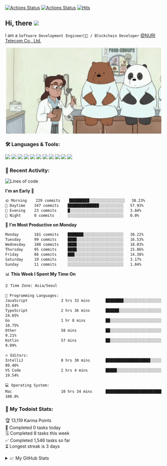 
[![Actions Status](https://github.com/ddok2/ddok2/workflows/Todoist%20Readme/badge.svg)](https://github.com/ddok2/ddok2/actions)
[![Actions Status](https://github.com/ddok2/ddok2/workflows/wakatime-stats/badge.svg)](https://github.com/ddok2/ddok2/actions)
[![Hits](https://hits.seeyoufarm.com/api/count/incr/badge.svg?url=https%3A%2F%2Fgithub.com%2Fddok2)](https://hits.seeyoufarm.com)

<!-- ![visitors](https://visitor-badge.laobi.icu/badge?page_id=ddok2.ddok2) -->
## Hi, there <img src="https://raw.githubusercontent.com/MartinHeinz/MartinHeinz/master/wave.gif" width="25px">

I am a `Software Development Engineer🧑‍💻 / Blockchain Developer` [@NURI Telecom Co., Ltd.](http://www.nuritelecom.com)


<p align="center">
<img align="center" alt="GIF" src="img/debugging.gif" />
</p>


### 🛠 Languages & Tools:
<p>
    <img src="https://img.shields.io/badge/go-%2300ADD8.svg?&style=for-the-badge&logo=go&logoColor=white"/>
    <img src="https://img.shields.io/badge/node.js%20-%2343853D.svg?&style=for-the-badge&logo=node.js&logoColor=white"/>
    <img src="https://img.shields.io/badge/javascript%20-%23323330.svg?&style=for-the-badge&logo=javascript&logoColor=%23F7DF1E"/>
    <img src="https://img.shields.io/badge/typescript%20-%23007ACC.svg?&style=for-the-badge&logo=typescript&logoColor=white"/>
    <img src="https://img.shields.io/badge/python%20-%2314354C.svg?&style=for-the-badge&logo=python&logoColor=white"/>
    <img src="https://img.shields.io/badge/react%20-%2320232a.svg?&style=for-the-badge&logo=react&logoColor=%2361DAFB"/>
    <img src="https://img.shields.io/badge/AWS%20-%23FF9900.svg?&style=for-the-badge&logo=amazon-aws&logoColor=white"/>
    <img src="https://img.shields.io/badge/Google%20Cloud%20-%234285F4.svg?&style=for-the-badge&logo=google-cloud&logoColor=white"/>
    <img src="https://img.shields.io/badge/docker%20-%230db7ed.svg?&style=for-the-badge&logo=docker&logoColor=white"/>
    <img src="https://img.shields.io/badge/kubernetes%20-%23326ce5.svg?&style=for-the-badge&logo=kubernetes&logoColor=white"/>
    <img src="https://img.shields.io/badge/ansible%20-%231A1918.svg?&style=for-the-badge&logo=ansible&logoColor=white"/>
</p>

### 🌈 Recent Activity:
<!--START_SECTION:waka-->
![Lines of code](https://img.shields.io/badge/From%20Hello%20World%20I%27ve%20Written-630566%20lines%20of%20code-blue)

**I'm an Early 🐤** 

```text
🌞 Morning    229 commits    █████████░░░░░░░░░░░░░░░░   38.23% 
🌆 Daytime    347 commits    ██████████████░░░░░░░░░░░   57.93% 
🌃 Evening    23 commits     █░░░░░░░░░░░░░░░░░░░░░░░░   3.84% 
🌙 Night      0 commits      ░░░░░░░░░░░░░░░░░░░░░░░░░   0.0%

```
📅 **I'm Most Productive on Monday** 

```text
Monday       181 commits    ███████░░░░░░░░░░░░░░░░░░   30.22% 
Tuesday      99 commits     ████░░░░░░░░░░░░░░░░░░░░░   16.53% 
Wednesday    108 commits    ████░░░░░░░░░░░░░░░░░░░░░   18.03% 
Thursday     95 commits     ████░░░░░░░░░░░░░░░░░░░░░   15.86% 
Friday       86 commits     ███░░░░░░░░░░░░░░░░░░░░░░   14.36% 
Saturday     19 commits     ░░░░░░░░░░░░░░░░░░░░░░░░░   3.17% 
Sunday       11 commits     ░░░░░░░░░░░░░░░░░░░░░░░░░   1.84%

```


📊 **This Week I Spent My Time On** 

```text
⌚︎ Time Zone: Asia/Seoul

💬 Programming Languages: 
JavaScript               3 hrs 33 mins       ████████░░░░░░░░░░░░░░░░░   33.64% 
TypeScript               2 hrs 36 mins       ██████░░░░░░░░░░░░░░░░░░░   24.65% 
Go                       1 hr 8 mins         ██░░░░░░░░░░░░░░░░░░░░░░░   10.75% 
Other                    58 mins             ██░░░░░░░░░░░░░░░░░░░░░░░   9.21% 
Kotlin                   57 mins             ██░░░░░░░░░░░░░░░░░░░░░░░   9.09%

🔥 Editors: 
IntelliJ                 8 hrs 30 mins       ████████████████████░░░░░   80.46% 
VS Code                  2 hrs 4 mins        █████░░░░░░░░░░░░░░░░░░░░   19.54%

💻 Operating System: 
Mac                      10 hrs 34 mins      █████████████████████████   100.0%

```


<!--END_SECTION:waka-->

### 🚧 My Todoist Stats:
<!-- TODO-IST:START -->
🏆  13,119 Karma Points           
🌸  Completed 0 tasks today           
🗓  Completed 8 tasks this week           
✅  Completed 1,546 tasks so far           
⏳  Longest streak is 3 days
<!-- TODO-IST:END -->

<details>
<summary>📈 My GitHub Stats</summary>
<p align="center"> <img src="https://github-readme-stats.vercel.app/api?username=ddok2&show_icons=true" alt="ddok2" />
</details>
